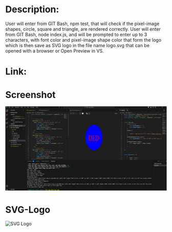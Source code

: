 # Description:

User will enter from GIT Bash, npm test, that will check if the pixel-image shapes, circle, square and triangle,  are rendered correctly.
User will enter from GIT Bash, node index.js, and will be prompted to enter up to 3 characters, with font color and pixel-image shape color that form the logo which is then save as SVG logo in the file name logo.svg that can be opened with a browser or Open Preview in VS.

# Link:


# Screenshot
![test](SVG%20Logo.PNG)
# SVG-Logo

![SVG Logo](https://github.com/HungQuocDang/SVG-Logo/assets/129162404/a304738b-2125-43a3-8630-46425887ab46)
